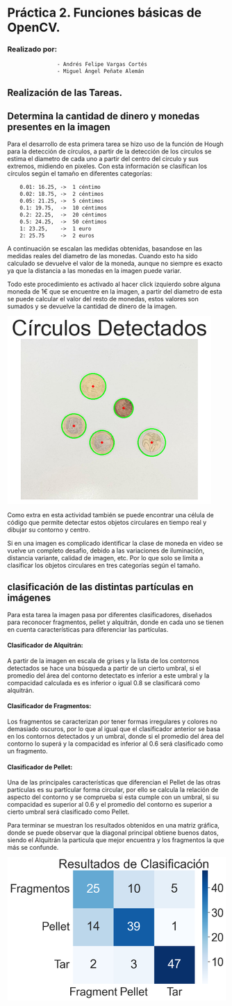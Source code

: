 # Práctica 2. Funciones básicas de OpenCV.

### Realizado por:

                    - Andrés Felipe Vargas Cortés
                    - Miguel Ángel Peñate Alemán

## Realización de las Tareas.
## Determina la cantidad de dinero y monedas presentes en la imagen

Para el desarrollo de esta primera tarea se hizo uso de la función de Hough para la detección de círculos, a partir de la detección de los circulos se estima el diametro de cada uno a partir del centro del circulo y sus extremos, midiendo en pixeles. Con esta información se clasifican los círculos según el tamaño en diferentes categorías:

        0.01: 16.25, ->  1 céntimo
        0.02: 18.75, ->  2 céntimos
        0.05: 21.25, ->  5 céntimos
        0.1: 19.75,  ->  10 céntimos
        0.2: 22.25,  ->  20 céntimos
        0.5: 24.25,  ->  50 céntimos
        1: 23.25,    ->  1 euro
        2: 25.75     ->  2 euros

A continuación se escalan las medidas obtenidas, basandose en las medidas reales del diametro de las monedas. Cuando esto ha sido calculado se devuelve el valor de la moneda, aunque no siempre es exacto ya que la distancia a las monedas en la imagen puede variar.

Todo este procedimiento es activado al hacer click izquierdo sobre alguna moneda de 1€ que se encuentre en la imagen, a partir del diametro de esta se puede calcular el valor del resto de monedas, estos valores son sumados y se devuelve la cantidad de dinero de la imagen.

![Resultado_monedas](money_output.png)

Como extra en esta actividad también se puede encontrar una célula de código que permite detectar estos objetos circulares en tiempo real y dibujar su contorno y centro.

Si en una imagen es complicado identificar la clase de moneda en video se vuelve un completo desafio, debido a las variaciones de iluminación, distancia variante, calidad de imagen, etc. Por lo que solo se limita a clasificar los objetos circulares en tres categorías según el tamaño.

## clasificación de las distintas partículas en imágenes

Para esta tarea la imagen pasa por diferentes clasificadores, diseñados para reconocer fragmentos, pellet y alquitrán, donde en cada uno se tienen en cuenta características para diferenciar las partículas.

#### Clasificador de Alquitrán:

A partir de la imagen en escala de grises y la lista de los contornos detectados se hace una búsqueda a partir de un cierto umbral, si el promedio del área del contorno detectato es inferior a este umbral y la compacidad calculada es es inferior o igual 0.8 se clasificará como alquitrán.

#### Clasificador de Fragmentos:

Los fragmentos se caracterizan por tener formas irregulares y colores no demasiado oscuros, por lo que al igual que el clasificador anterior se basa en los contornos detectados y un umbral, donde si el promedio del área del contorno lo superá y la compacidad es inferior al 0.6 será clasificado como un fragmento.

#### Clasificador de Pellet:

Una de las principales características que diferencian el Pellet de las otras partículas es su partícular forma circular, por ello se calcula la relación de aspecto del contorno y se comprueba si esta cumple con un umbral, si su compacidad es superior al 0.6 y el promedio del contorno es superior a cierto umbral será clasificado como Pellet.

Para terminar se muestran los resultados obtenidos en una matriz gráfica, donde se puede observar que la diagonal principal obtiene buenos datos, siendo el Alquitrán la particula que mejor encuentra y los fragmentos la que más se confunde.

![Resultado](output.png)
